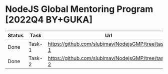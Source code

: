 # NodeJS Global Mentoring Program [2022Q4 BY+GUKA]

Status | Task | Url
-----|-----|--------
Done | Task-1 | https://github.com/slubimav/NodejsGMP/tree/task-1
Done | Task-2 | https://github.com/slubimav/NodejsGMP/tree/task-2